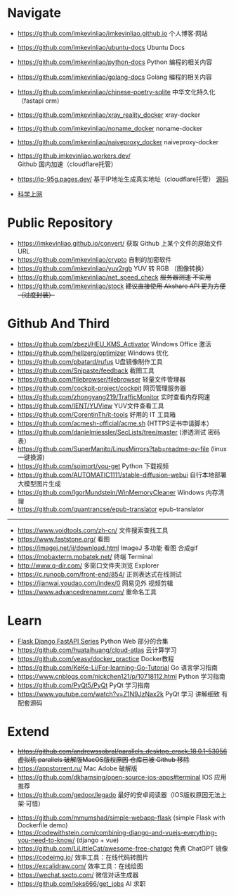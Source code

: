 # Navigate
- <https://github.com/imkevinliao/imkevinliao.github.io> 个人博客·网站
- <https://github.com/imkevinliao/ubuntu-docs> Ubuntu Docs
- <https://github.com/imkevinliao/python-docs> Python 编程的相关内容
- <https://github.com/imkevinliao/golang-docs> Golang 编程的相关内容
- <https://github.com/imkevinliao/chinese-poetry-sqlite> 中华文化持久化（fastapi orm）
- <https://github.com/imkevinliao/xray_reality_docker> xray-docker
- <https://github.com/imkevinliao/noname_docker> noname-docker
- <https://github.com/imkevinliao/naiveproxy_docker> naiveproxy-docker
  
- <https://github.imkevinliao.workers.dev/> Github 国内加速（cloudflare托管）
- <https://ip-95g.pages.dev/>  基于IP地址生成真实地址（cloudflare托管） [源码](https://github.com/imkevinliao/AddressFromIP/tree/main)
- [科学上网](./markdown/v2ray.md)
# Public Repository
- <https://imkevinliao.github.io/convert/> 获取 Github 上某个文件的原始文件 URL
- <https://github.com/imkevinliao/crypto> 自制的加密软件
- <https://github.com/imkevinliao/yuv2rgb> YUV 转 RGB （图像转换） 
- <https://github.com/imkevinliao/net_speed_check> ~~服务器测速 不实用~~
- <https://github.com/imkevinliao/stock> ~~建议直接使用 Akshare API 更为方便 （过度封装）~~
# Github And Third
- <https://github.com/zbezj/HEU_KMS_Activator> Windows Office 激活
- <https://github.com/hellzerg/optimizer> Windows 优化
- <https://github.com/pbatard/rufus> U盘镜像制作工具
- <https://github.com/Snipaste/feedback> 截图工具
- <https://github.com/filebrowser/filebrowser> 轻量文件管理器
- <https://github.com/cockpit-project/cockpit> 网页管理服务器
- <https://github.com/zhongyang219/TrafficMonitor> 实时查看内存网速
- <https://github.com/IENT/YUView> YUV文件查看工具
- <https://github.com/CorentinTh/it-tools> 好用的 IT 工具箱
- <https://github.com/acmesh-official/acme.sh> (HTTPS证书申请脚本）
- <https://github.com/danielmiessler/SecLists/tree/master> (渗透测试 密码表）
- <https://github.com/SuperManito/LinuxMirrors?tab=readme-ov-file> (linux 一键换源)
- <https://github.com/soimort/you-get> Python 下载视频
- <https://github.com/AUTOMATIC1111/stable-diffusion-webui>  自行本地部署 大模型图片生成
- <https://github.com/IgorMundstein/WinMemoryCleaner> Windows 内存清理
- <https://github.com/quantrancse/epub-translator> epub-translator
---
- <https://www.voidtools.com/zh-cn/> 文件搜索查找工具
- <https://www.faststone.org/> 看图
- <https://imagej.net/ij/download.html> ImageJ 多功能 看图 合成gif
- <https://mobaxterm.mobatek.net/> 终端 Terminal
- <http://www.q-dir.com/> 多窗口文件夹浏览 Explorer
- <https://c.runoob.com/front-end/854/> 正则表达式在线测试
- <https://jianwai.youdao.com/index/0> 网易见外 视频剪辑
- <https://www.advancedrenamer.com/> 重命名工具
# Learn
- [Flask Django FastAPI Series](./markdown/website.md)  Python Web 部分的合集
- <https://github.com/huataihuang/cloud-atlas> 云计算学习
- <https://github.com/yeasy/docker_practice> Docker教程
- <https://github.com/KeKe-Li/For-learning-Go-Tutorial> Go 语言学习指南
- <https://www.cnblogs.com/nickchen121/p/10718112.html> Python 学习指南
- <https://github.com/PyQt5/PyQt> PyQt 学习指南
- <https://www.youtube.com/watch?v=Z1N9JzNax2k> PyQt 学习 讲解细致 有配套源码
# Extend
- ~~<https://github.com/andrewssobral/parallels_desktop_crack_18.0.1-53056> 虚拟机 parallels 破解版MacOS版权原因 仓库已被 Github 移除~~
- <https://appstorrent.ru/> Mac Adobe 破解版
- <https://github.com/dkhamsing/open-source-ios-apps#terminal> IOS 应用推荐
- <https://github.com/gedoor/legado> 最好的安卓阅读器（IOS版权原因无法上架·可惜）
* <https://github.com/mmumshad/simple-webapp-flask> (simple Flask with Dockerfile demo)
* <https://codewithstein.com/combining-django-and-vuejs-everything-you-need-to-know/> (django + vue)
* <https://github.com/LiLittleCat/awesome-free-chatgpt> 免费 ChatGPT 镜像
* <https://codeimg.io/> 效率工具：在线代码转图片
* <https://excalidraw.com/> 效率工具：在线绘图
* <https://wechat.sxcto.com/> 微信对话生成器
* <https://github.com/loks666/get_jobs> AI 求职
